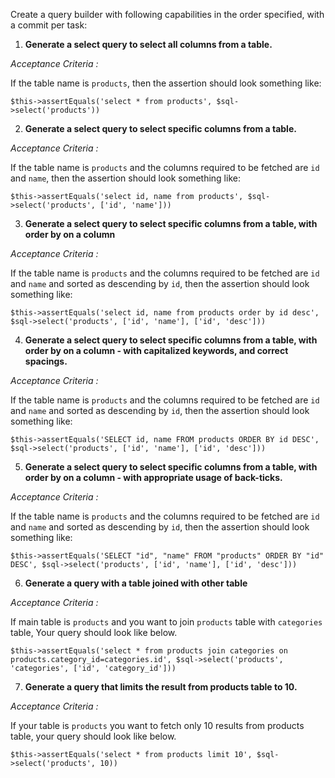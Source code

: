 Create a query builder with following capabilities in the order specified, with a commit per task:

1. **Generate a select query to select all columns from a table.**

*Acceptance Criteria :*

If the table name is `products`, then the assertion should look something like:

`$this->assertEquals('select * from products', $sql->select('products'))`

2. **Generate a select query to select specific columns from a table.**

*Acceptance Criteria :*

If the table name is `products` and the columns required to be fetched are `id` and `name`, then the assertion should look something like:

`$this->assertEquals('select id, name from products', $sql->select('products', ['id', 'name']))`

3. **Generate a select query to select specific columns from a table, with order by on a column**

*Acceptance Criteria :*

If the table name is `products` and the columns required to be fetched are `id` and `name` and sorted as descending by `id`, then the assertion should look something like:

`$this->assertEquals('select id, name from products order by id desc', $sql->select('products', ['id', 'name'], ['id', 'desc']))`

4. **Generate a select query to select specific columns from a table, with order by on a column - with capitalized keywords, and correct spacings.**

*Acceptance Criteria :*

If the table name is `products` and the columns required to be fetched are `id` and `name` and sorted as descending by `id`, then the assertion should look something like:

`$this->assertEquals('SELECT id, name FROM products ORDER BY id DESC', $sql->select('products', ['id', 'name'], ['id', 'desc']))`

5. **Generate a select query to select specific columns from a table, with order by on a column - with appropriate usage of back-ticks.**

*Acceptance Criteria :*

If the table name is `products` and the columns required to be fetched are `id` and `name` and sorted as descending by `id`, then the assertion should look something like:

`$this->assertEquals('SELECT "id", "name" FROM "products" ORDER BY "id" DESC', $sql->select('products', ['id', 'name'], ['id', 'desc']))`

6. **Generate a query with a table joined with other table**

*Acceptance Criteria :*

If main table is `products` and you want to join `products` table with `categories` table, Your query should look like below.

`$this->assertEquals('select * from products join categories on products.category_id=categories.id', $sql->select('products', 'categories', ['id', 'category_id']))`

7. **Generate a query that limits the result from products table to 10.**

*Acceptance Criteria :*

If your table is `products` you want to fetch only 10 results from products table, your query should look like below.

`$this->assertEquals('select * from products limit 10', $sql->select('products', 10))`
